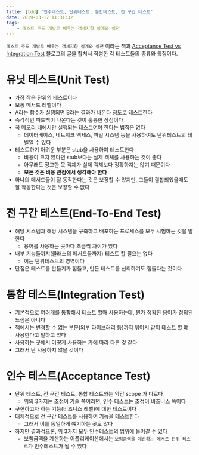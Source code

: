 ```yaml
---
title: [tdd] '인수테스트, 단위테스트, 통합테스트, 전 구간 테스트'
date: 2019-03-17 11:31:32
tags:
    - 테스트 주도 개발로 배우는 객체지향 설계와 실천
---
```


`테스트 주도 개발로 배우는 객체지향 설계와 실천` 이라는 책과 [Acceptance Test vs Integration Test](http://blog.jonasbandi.net/2010/09/acceptance-vs-integration-tests.html) 블로그의 글을 합쳐서 작성한 각 테스트들의 종류와 특징이다.  

# 유닛 테스트(Unit Test)
- 가장 작은 단위의 테스트이다  
- 보통 메서드 레벨이다  
- A라는 함수가 실행되면 B라는 결과가 나온다 정도로 테스트한다  
- 즉각적인 피드백이 나온다는 것이 훌륭한 장점이다  
- 꼭 메모리 내에서만 실행되는 테스트여야 한다는 법칙은 없다  
    - 데이터베이스, 네트워크 엑세스, 파일 시스템 등을 사용하여도 단위테스트의 레벨일 수 있다  
- 테스트하기 어려운 부분은 stub을 사용하여 테스트한다  
    - 비용이 크지 않다면 stub보다는 실제 객체를 사용하는 것이 좋다  
    - 아무래도 정교한 목 객체가 실제 객체보다 정확하지는 않기 때문이다  
    - **모든 것은 비용 관점에서 생각해야 한다**  
- 하나의 메서드들이 잘 동작한다는 것은 보장할 수 있지만, 그들이 결합되었을때도 잘 작동한다는 것은 보장할 수 없다  

# 전 구간 테스트(End-To-End Test) 
- 해당 시스템과 해당 시스템을 구축하고 배포하는 프로세스를 모두 시험하는 것을 말한다  
    - 용어를 사용하는 곳마다 조금씩 차이가 있다  
- 내부 기능들까지(클래스의 메서드들까지) 테스트 할 필요는 없다  
    - 이는 단위테스트의 영역이다  
- 단점은 테스트를 만들기가 힘들고, 만든 테스트를 신뢰하기도 힘들다는 것이다  

# 통합 테스트(Integration Test)  
- 기본적으로 여러개를 통합해서 테스트 할때 사용하는데, 뭔가 정확한 용어가 정의된 느낌은 아니다  
- 책에서는 변경할 수 없는 부분(외부 라이브러리 등)까지 묶어서 같이 테스트 할 떄 사용한다고 말하고 있다  
- 사용하는 곳에서 어떻게 사용하는 가에 따라 다른 것 같다  
- 그래서 난 사용하지 않을 것이다  

# 인수 테스트(Acceptance Test)  
- 단위 테스트, 전 구간 테스트, 통합 테스트와는 약간 scope 가 다르다  
    - 위의 3가지는 초점이 기술 쪽이라면, 인수 테스트는 초점이 비즈니스 쪽이다  
- 구현하고자 하는 기능(비즈니스 레벨)에 대한 테스트이다  
- 대체적으로 전 구간 테스트를 사용하여 기능을 테스트한다  
    - 그래서 이를 동일하게 얘기하는 곳도 많다  
- 하지만 결과적으론, 위 3가지 모두 인수테스트의 범위에 들어갈 수 있다  
    - 보험금액을 계산하는 어플리케이션에서는 `보험금액을 계산하는 메서드 단위 테스트`가 인수테스트가 될 수 있다 

<!-- more -->